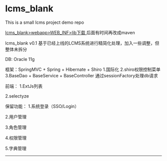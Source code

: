 # lcms_blank
This is a small lcms project demo repo

[lcms_blank>webapp>WEB_INF>lib下载
](http://pan.baidu.com/s/1pLnQe4j)
 后面有时间再改成maven
 
lcms_blank v0.1
基于已经上线的LCMS系统进行精简化处理，加入一些调整，但整体未拆分

DB:
Oracle 11g


框架：SpringMVC + Spring + Hibernate + Shiro
1.国际化
2.shiro权限控制菜单
3.BaseDao + BaseService + BaseController
通过sessionFactory处理db请求

前端：
1.ExtJs列表

2.selectyze


保留功能：
1.系统登录（SSO/Login）

2.用户管理

3.角色管理

4.权限管理

5.字典管理




---------------------------------
